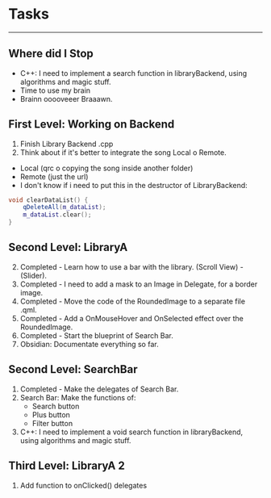 # Tasks
---
## Where did I Stop
- C++: I need to implement a search function in libraryBackend, using algorithms and magic stuff.
- Time to use my brain
- Brainn   ooooveeer Braaawn.

## First Level: Working on Backend 
1. Finish Library Backend .cpp
2. Think about if it's better to integrate the song Local o Remote.
- Local (qrc o copying the song inside another folder)
- Remote (just the url)
- I don't know if i need to put this in the destructor of LibraryBackend:
```C++
void clearDataList() {
    qDeleteAll(m_dataList);
    m_dataList.clear();
}
```
## Second Level: LibraryA
2. Completed - Learn how to use a bar with the library. (Scroll View) - (Slider). 
3. Completed - I need to add a mask to an Image in Delegate, for a border image.
4. Completed - Move the code of the RoundedImage to a separate file .qml.
5. Completed - Add a OnMouseHover and OnSelected effect over the RoundedImage.
6. Completed - Start the blueprint of Search Bar.
7. Obsidian: Documentate everything so far.

## Second Level: SearchBar 
1. Completed - Make the delegates of Search Bar.
2. Search Bar: Make the functions of:
    - Search button
    - Plus button
    - Filter button
3. C++: I need to implement a void search function in libraryBackend, using algorithms and magic stuff.

## Third Level: LibraryA 2
1. Add function to onClicked() delegates
